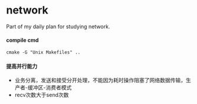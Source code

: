 # network

Part of my daily plan for studying network.

#### compile cmd
 `cmake -G "Unix Makefiles" ..`

 #### 提高并行能力
- 业务分离，发送和接受分开处理，不能因为耗时操作阻塞了网络数据传输，生产者-缓冲区-消费者模式
- recv次数大于send次数
